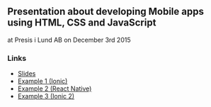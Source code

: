 ## Presentation about developing Mobile apps using HTML, CSS and JavaScript 

at Presis i Lund AB on December 3rd 2015

### Links

* [Slides](http://eriktufvesson.github.io/presishybridapps/slides)
* [Example 1 (Ionic)](https://github.com/eriktufvesson/presishybridapps/tree/master/examples/ionic/CatsWithHats)
* [Example 2 (React Native)](https://github.com/eriktufvesson/presishybridapps/tree/master/examples/react-native/CatInTheBox)
* [Example 3 (Ionic 2)](https://github.com/eriktufvesson/presishybridapps/tree/master/examples/ionic2/FunnyCats)

